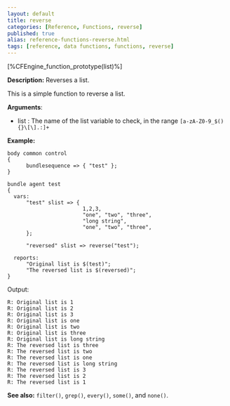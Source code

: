 ```yaml
---
layout: default
title: reverse
categories: [Reference, Functions, reverse]
published: true
alias: reference-functions-reverse.html
tags: [reference, data functions, functions, reverse]
---
```


[%CFEngine_function_prototype(list)%]

**Description:** Reverses a list.

This is a simple function to reverse a list.

**Arguments**:

* list : The name of the list variable to check, in the range
`[a-zA-Z0-9_$(){}\[\].:]+`

**Example:**  


```cf3
body common control
{
      bundlesequence => { "test" };
}

bundle agent test
{
  vars:
      "test" slist => {
                        1,2,3,
                        "one", "two", "three",
                        "long string",
                        "one", "two", "three",
      };

      "reversed" slist => reverse("test");

  reports:
      "Original list is $(test)";
      "The reversed list is $(reversed)";
}
```

Output:

```
R: Original list is 1
R: Original list is 2
R: Original list is 3
R: Original list is one
R: Original list is two
R: Original list is three
R: Original list is long string
R: The reversed list is three
R: The reversed list is two
R: The reversed list is one
R: The reversed list is long string
R: The reversed list is 3
R: The reversed list is 2
R: The reversed list is 1
```

**See also:** `filter()`, `grep()`, `every()`, `some()`, and `none()`.
